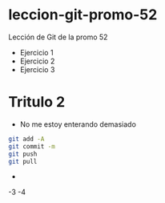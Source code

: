 # leccion-git-promo-52
Lección de Git de la promo 52
- Ejercicio 1
- Ejercicio 2
- Ejercicio 3

# Tritulo 2
- No me estoy enterando demasiado

```bash
git add -A
git commit -m
git push
git pull
```
- 
-3
-4
